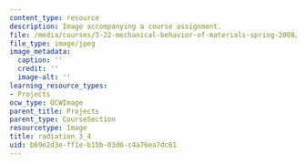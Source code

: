 ```yaml
---
content_type: resource
description: Image accompanying a course assignment.
file: /media/courses/3-22-mechanical-behavior-of-materials-spring-2008/b69e2d3eff1eb15b03d6c4a76ea7dc61_radiation_3_4.jpg
file_type: image/jpeg
image_metadata:
  caption: ''
  credit: ''
  image-alt: ''
learning_resource_types:
- Projects
ocw_type: OCWImage
parent_title: Projects
parent_type: CourseSection
resourcetype: Image
title: radiation_3_4
uid: b69e2d3e-ff1e-b15b-03d6-c4a76ea7dc61
---
```

